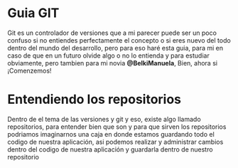 # Guia GIT

Git es un controlador de versiones que a mi parecer puede ser un poco confuso si no entiendes perfectamente el concepto o si eres nuevo del todo dentro del mundo del desarrollo, pero para eso haré esta guia, para mi en caso de que en un futuro olvide algo o no lo entienda y para estudiar obviamente, pero tambien para mi novia **@BelkiManuela**, Bien, ahora si ¡Comenzemos!

# Entendiendo los repositorios

Dentro de el tema de las versiones y git y eso, existe algo llamado repositorios, para entender bien que son y para que sirven los repositorios podriamos imaginarnos una caja en donde estamos guardando todo el codigo de nuestra aplicación, asi podemos realizar y administrar cambios dentro del codigo de nuestra aplicación y guardarla dentro de nuestro repositorio